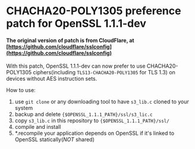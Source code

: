 # CHACHA20-POLY1305 preference patch for OpenSSL 1.1.1-dev

#### The original version of patch is from CloudFlare, at [https://github.com/cloudflare/sslconfig](https://github.com/cloudflare/sslconfig)

With this patch, OpenSSL 1.1.1-dev can now prefer to use CHACHA20-POLY1305 ciphers(including `TLS13-CHACHA20-POLY1305` for TLS 1.3) on devices without AES instruction sets.

How to use:

1. use `git clone` or any downloading tool to have `s3_lib.c` cloned to your system
2. backup and delete `{$OPENSSL_1.1.1_PATH}/ssl/s3_lic.c`
3. copy `s3_lib.c` in this repository to `{$OPENSSL_1.1.1_PATH}/ssl/`
4. compile and install
5. \*.recompile your application depends on OpenSSL if it's linked to OpenSSL statically(_NOT_ shared)
